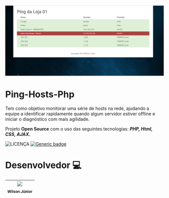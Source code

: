 ![HomePingHosts](https://github.com/j1ni0r/ping-hosts-php/blob/master/images/ping-hosts.png)
</br>
# Ping-Hosts-Php
Tem como objetivo monitorar uma série de hosts na rede, ajudando a equipe a identificar rapidamente quando algum servidor estiver offline e iniciar o diagnóstico com mais agilidade. 
</br>

Projeto **Open Source** com o uso das seguintes tecnologias: **_PHP, Html, CSS, AJAX._**

![LICENÇA](https://img.shields.io/badge/LICENÇA-MIT-GREEN) [![Generic badge](https://img.shields.io/badge/Linguagem-PHP-<COLOR>.svg)](https://shields.io/)

# Desenvolvedor :computer:
[<img src="https://avatars1.githubusercontent.com/u/8310962?s=460&v=4" width=115 > <br> <sub> Wilson Júnior </sub>](https://github.com/j1ni0r) |
| :---: |  


